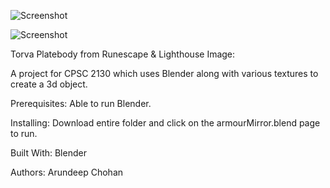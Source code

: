 ![Screenshot](https://github.com/achohan01/Summary/blob/master/TorvaPlatebody.png)

![Screenshot](https://github.com/achohan01/Summary/blob/master/LandscapeImage.png)

Torva Platebody from Runescape & Lighthouse Image:  

A project for CPSC 2130 which uses Blender along with various textures to create a 3d object.

Prerequisites:
Able to run Blender.

Installing:
Download entire folder and click on the armourMirror.blend page to run.

Built With:
Blender

Authors:
Arundeep Chohan
